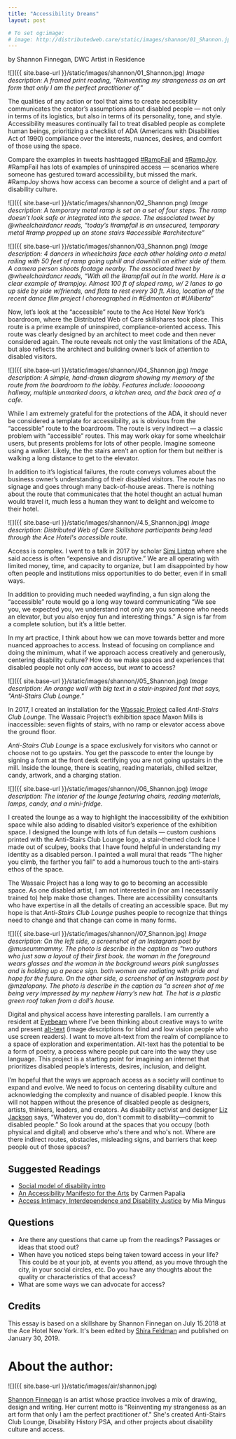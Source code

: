 ```yaml
---
title: "Accessibility Dreams"
layout: post

# To set og:image:
# image: http://distributedweb.care/static/images/shannon/01_Shannon.jpg
---
```

by Shannon Finnegan, DWC Artist in Residence 

![]({{ site.base-url }}/static/images/shannon/01_Shannon.jpg)
*Image description: A framed print reading, "Reinventing my strangeness as an art form that only I am the perfect practitioner of."*

The qualities of any action or tool that aims to create accessibility communicates the creator’s assumptions about disabled people — not only in terms of its logistics, but also in terms of its personality, tone, and style. Accessibility measures continually fail to treat disabled people as complete human beings, prioritizing a checklist of ADA (Americans with Disabilities Act of 1990) compliance over the interests, nuances, desires, and comfort of those using the space. 

Compare the examples in tweets hashtagged [#RampFail](https://twitter.com/search?q=%23rampfail&src=typd) and [#RampJoy](https://twitter.com/search?q=%23rampjoy&src=typd). #RampFail has lots of examples of uninspired access — scenarios where someone has gestured toward accessibility, but missed the mark. #RampJoy shows how access can become a source of delight and a part of disability culture. 

![]({{ site.base-url }}/static/images/shannon/02_Shannon.png)
*Image description: A temporary metal ramp is set on a set of four steps. The ramp doesn’t look safe or integrated into the space. The associated tweet by @wheelchairdancr reads, “today’s #rampfail is an unsecured, temporary metal #ramp propped up on stone stairs #accessible #architecture”*

![]({{ site.base-url }}/static/images/shannon/03_Shannon.png)
*Image description: 4 dancers in wheelchairs face each other holding onto a metal railing with 50 feet of ramp going uphill and downhill on either side of them. A camera person shoots footage nearby. The associated tweet by @wheelchairdancr reads, “With all the #rampfail out in the world. Here is a clear example of #rampjoy. Almost 100 ft of sloped ramp, w/ 2 lanes to go up side by side w/friends, and flats to rest every 30 ft. Also, location of the recent dance film project I choreographed in #Edmonton at #UAlberta”*


Now, let’s look at the “accessible” route to the Ace Hotel New York’s boardroom, where the Distributed Web of Care skillshares took place. This route is a prime example of uninspired, compliance-oriented access. This route was clearly designed by an architect to meet code and then never considered again. The route reveals not only the vast limitations of the ADA, but also reflects the architect and building owner’s lack of attention to disabled visitors.   

![]({{ site.base-url }}/static/images/shannon//04_Shannon.jpg)
*Image description: A simple, hand-drawn diagram showing my memory of the route from the boardroom to the lobby. Features include: loooooong hallway, multiple unmarked doors, a kitchen area, and the back area of a cafe.*


While I am extremely grateful for the protections of the ADA, it should never be considered a template for accessibility, as is obvious from the “accessible” route to the boardroom. The route is very indirect — a classic problem with “accessible” routes. This may work okay for some wheelchair users, but presents problems for lots of other people. Imagine someone using a walker. Likely, the the stairs aren’t an option for them but neither is walking a long distance to get to the elevator. 

In addition to it’s logistical failures, the route conveys volumes about the business owner’s understanding of their disabled visitors. The route has no signage and goes through many back-of-house areas. There is nothing about the route that communicates that the hotel thought an actual human would travel it, much less a human they want to delight and welcome to their hotel. 

![]({{ site.base-url }}/static/images/shannon//4.5_Shannon.jpg)
*Image description: Distributed Web of Care Skillshare participants being lead through the Ace Hotel's accessible route.*

Access is complex. I went to a talk in 2017 by scholar [Simi Linton](https://www.similinton.com/) where she said access is often “expensive and disruptive.” We are all operating with limited money, time, and capacity to organize, but I am disappointed by how often people and institutions miss opportunities to do better, even if in small ways. 

In addition to providing much needed wayfinding, a fun sign along the “accessible” route would go a long way toward communicating “We see you, we expected you, we understand not only are you someone who needs an elevator, but you also enjoy fun and interesting things.” A sign is far from a complete solution, but it’s a little better.

In my art practice, I think about how we can move towards better and more nuanced approaches to access. Instead of focusing on compliance and doing the minimum, what if we approach access creatively and generously, centering disability culture? How do we make spaces and experiences that disabled people not only *can* access, but *want* to access?

![]({{ site.base-url }}/static/images/shannon//05_Shannon.jpg)
*Image description: An orange wall with big text in a stair-inspired font that says, "Anti-Stairs Club Lounge."*

In 2017, I created an installation for the [Wassaic Project](https://www.wassaicproject.org/) called *Anti-Stairs Club Lounge*. The Wassaic Project’s exhibition space Maxon Mills is inaccessible: seven flights of stairs, with no ramp or elevator access above the ground floor. 

*Anti-Stairs Club Lounge* is a space exclusively for visitors who cannot or choose not to go upstairs. You get the passcode to enter the lounge by signing a form at the front desk certifying you are not going upstairs in the mill. Inside the lounge, there is seating, reading materials, chilled seltzer, candy, artwork, and a charging station.

![]({{ site.base-url }}/static/images/shannon//06_Shannon.jpg)
*Image description: The interior of the lounge featuring chairs, reading materials, lamps, candy, and a mini-fridge.*

I created the lounge as a way to highlight the inaccessibility of the exhibition space while also adding to disabled visitor’s experience of the exhibition space. I designed the lounge with lots of fun details — custom cushions printed with the Anti-Stairs Club Lounge logo, a stair-themed clock face I made out of sculpey, books that I have found helpful in understanding my identity as a disabled person. I painted a wall mural that reads “The higher you climb, the farther you fall” to add a humorous touch to the anti-stairs ethos of the space. 

The Wassaic Project has a long way to go to becoming an accessible space. As one disabled artist, I am not interested in (nor am I necessarily trained to) help make those changes. There are accessibility consultants who have expertise in all the details of creating an accessible space. But my hope is that *Anti-Stairs Club Lounge* pushes people to recognize that things need to change and that change can come in many forms. 

![]({{ site.base-url }}/static/images/shannon//07_Shannon.jpg)
*Image description: On the left side, a screenshot of an Instagram post by @museummammy. The photo is describe in the caption as "two authors who just saw a layout of their first book. the woman in the foreground wears glasses and the woman in the background wears pink sunglasses and is holding up a peace sign. both women are radiating with pride and hope for the future. On the other side, a screenshot of an Instagram post by @mzalopany. The photo is describe in the caption as "a screen shot of me being very impressed by my nephew Harry’s new hat. The hat is a plastic green roof taken from a doll’s house.* 

Digital and physical access have interesting parallels. I am currently a resident at [Eyebeam](https://www.eyebeam.org/) where I’ve been thinking about creative ways to write and present [alt-text](https://webaim.org/techniques/alttext/) (image descriptions for blind and low vision people who use screen readers). I want to move alt-text from the realm of compliance to a space of exploration and experimentation. Alt-text has the potential to be a form of poetry, a process where people put care into the way they use language. This project is a starting point for imagining an internet that prioritizes disabled people’s interests, desires, inclusion, and delight. 

I’m hopeful that the ways we approach access as a society will continue to expand and evolve. We need to focus on centering disability culture and acknowledging the complexity and nuance of disabled people. I know this will not happen without the presence of disabled people as designers, artists, thinkers, leaders, and creators. As disability activist and designer [Liz Jackson](https://creativemornings.com/talks/liz-jackson) says, “Whatever you do, don't commit to disability—commit to disabled people.” So look around at the spaces that you occupy (both physical and digital) and observe who's there and who's not. Where are there indirect routes, obstacles, misleading signs, and barriers that keep people out of those spaces?

## Suggested Readings ##
+ [Social model of disability intro](https://www.youtube.com/watch?v=9s3NZaLhcc4&feature=youtu.be)
+ [An Accessibility Manifesto for the Arts](https://canadianart.ca/essays/access-revived/) by Carmen Papalia
+  [Access Intimacy, Interdependence and Disability Justice](https://leavingevidence.wordpress.com/2017/04/12/access-intimacy-interdependence-and-disability-justice/) by Mia Mingus


## Questions ##
+ Are there any questions that came up from the readings? Passages or ideas that stood out?
+ When have you noticed steps being taken toward access in your life? This could be at your job, at events you attend, as you move through the city, in your social circles, etc. Do you have any thoughts about the quality or characteristics of that access?
+ What are some ways we can advocate for access?

## Credits

This essay is based on a skillshare by Shannon Finnegan on July 15.2018 at the Ace Hotel New York. It's been edited by [Shira Feldman](http://www.shira-feldman.net/) and published on January 30, 2019. 

# About the author: 

![]({{ site.base-url }}/static/images/air/shannon.jpg)

[Shannon Finnegan](http://shannonfinnegan.com/) is an artist whose practice involves a mix of drawing, design and writing. Her current motto is "Reinventing my strangeness as an art form that only I am the perfect practitioner of." She's created Anti-Stairs Club Lounge, Disability History PSA, and other projects about disability culture and access.



